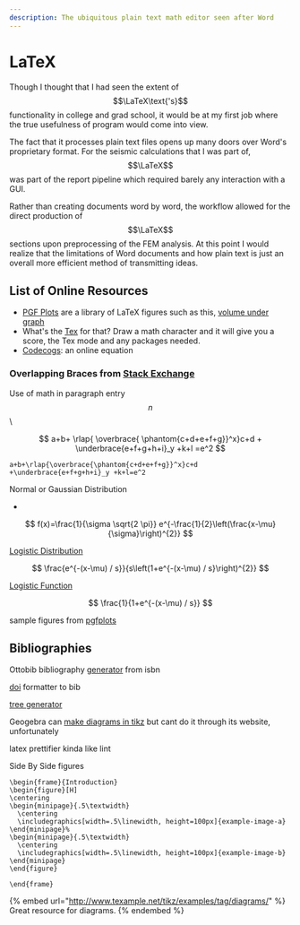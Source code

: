 ```yaml
---
description: The ubiquitous plain text math editor seen after Word
---
```


# LaTeX

Though I thought that I had seen the extent of $$\LaTeX\text{'s}$$ functionality in college and grad school, it would be at my first job where the true usefulness of program would come into view.

The fact that it processes plain text files opens up many doors over Word's proprietary format. For the seismic calculations that I was part of, $$\LaTeX$$ was part of the report pipeline which required barely any interaction with a GUI.

Rather than creating documents word by word, the workflow allowed for the direct production of $$\LaTeX$$sections upon preprocessing of the FEM analysis. At this point I would realize that the limitations of Word documents and how plain text is just an overall more efficient method of transmitting ideas.&#x20;

## List of Online Resources

* [PGF Plots](http://pgfplots.net) are a library of LaTeX figures such as this, [volume under graph ](http://pgfplots.net/tikz/examples/fill-space-3d/)
* What's the [Tex](http://detexify.kirelabs.org/classify.html) for that? Draw a math character and it will give you a score, the Tex mode and any packages needed.&#x20;
* [Codecogs](https://latex.codecogs.com/eqneditor/editor.php): an online equation&#x20;

### Overlapping Braces from [Stack Exchange](https://tex.stackexchange.com/questions/12963/how-to-have-overlapping-under-braces-and-over-braces/12969)

Use of math in paragraph entry $$n$$\\&#x20;

$$
a+b+
\rlap{
\overbrace{
\phantom{c+d+e+f+g}}^x}c+d   
+
\underbrace{e+f+g+h+i}_y +k+l
=e^2
$$

```
a+b+\rlap{\overbrace{\phantom{c+d+e+f+g}}^x}c+d   
+\underbrace{e+f+g+h+i}_y +k+l=e^2
```



&#x20;Normal or Gaussian Distribution&#x20;



*

$$
f(x)=\frac{1}{\sigma \sqrt{2 \pi}} e^{-\frac{1}{2}\left(\frac{x-\mu}{\sigma}\right)^{2}}
$$



[Logistic Distribution](https://en.wikipedia.org/wiki/Logistic\_distribution)

$$
\frac{e^{-(x-\mu) / s}}{s\left(1+e^{-(x-\mu) / s}\right)^{2}}
$$

[Logistic Function ](https://en.wikipedia.org/wiki/Logistic\_function)

$$
\frac{1}{1+e^{-(x-\mu) / s}}
$$



sample figures from [pgfplots](http://pgfplots.net/tikz/examples/)

## Bibliographies

Ottobib bibliography [generator](https://www.ottobib.com) from isbn

[doi](https://citation.crosscite.org) formatter to bib

[tree generator](https://lautgesetz.com/latreex/)

Geogebra can [make diagrams in tikz](https://www.overleaf.com/learn/latex/LaTeX\_Graphics\_using\_TikZ:\_A\_Tutorial\_for\_Beginners\_\(Part\_2\)%E2%80%94Generating\_TikZ\_Code\_from\_GeoGebra) but cant do it through its website, unfortunately&#x20;

latex prettifier kinda like lint

Side By Side figures&#x20;

```
\begin{frame}{Introduction}
\begin{figure}[H]
\centering
\begin{minipage}{.5\textwidth}
  \centering
  \includegraphics[width=.5\linewidth, height=100px]{example-image-a}
\end{minipage}%
\begin{minipage}{.5\textwidth}
  \centering
  \includegraphics[width=.5\linewidth, height=100px]{example-image-b}
\end{minipage}
\end{figure}

\end{frame}
```







{% embed url="http://www.texample.net/tikz/examples/tag/diagrams/" %}
Great resource for diagrams.
{% endembed %}





